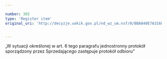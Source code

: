 ```yaml
---

number: 365
type: 'Register item'
original_uri: 'http://decyzje.uokik.gov.pl/nd_wz_um.nsf/0/BBA840E7A3160272C12572DD00329519?OpenDocument'


---
```


„W sytuacji określonej w art. 6 tego paragrafu jednostronny protokół sporządzony przez Sprzedającego zastępuje protokół odbioru”
